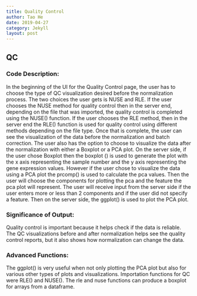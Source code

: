```yaml
---
title: Quality Control
author: Tao He
date: 2019-04-27
category: Jekyll
layout: post
---
```


## QC

### Code Description: 
In the beginning of the UI for the Quality Control page, the user has to choose the type of QC visualization desired before the normalization process. The two choices the user gets is NUSE and RLE. If the user chooses the NUSE method for quality control then in the server end, depending on the file that was imported, the quality control is completed using the NUSE() function. If the user chooses the RLE method, then in the server end the RLE() function is used for quality control using different methods depending on the file type. Once that is complete, the user can see the visualization of the data before the normalization and batch correction. The user also has the option to choose to visualize the data after the normalization with either a Boxplot or a PCA plot. On the server side, if the user chose Boxplot then the boxplot () is used to generate the plot with the x axis representing the sample number and the y axis representing the gene expression values. However if the user chose to visualize the data using a PCA plot the prcomp() is used to calculate the pca values. Then the user will choose the components for plotting the pca and the feature the pca plot will represent. The user will receive input from the server side if the user enters more or less than 2 components and if the user did not specify a feature. Then on the server side, the ggplot() is used to plot the PCA plot. 

### Significance of Output: 
Quality control is important because it helps check if the data is reliable. The QC visualizations before and after normalization helps see the quality control reports, but it also shows how normalization can change the data. 

### Advanced Functions: 
The ggplot() is very useful when not only plotting the PCA plot but also for various other types of plots and visualizations. Importation functions for QC were RLE() and NUSE(). The rle and nuse functions can produce a boxplot for arrays from a dataframe. 
